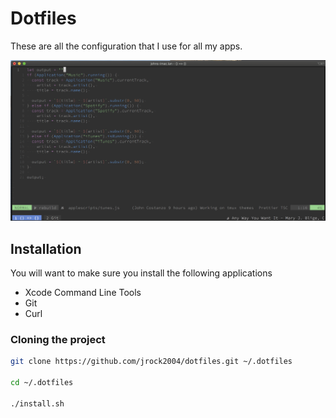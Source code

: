 # Dotfiles

These are all the configuration that I use for all my apps.

![img](assets/screenshot.png)

## Installation
You will want to make sure you install the following applications

- Xcode Command Line Tools
- Git
- Curl

### Cloning the project
```bash
git clone https://github.com/jrock2004/dotfiles.git ~/.dotfiles

cd ~/.dotfiles

./install.sh
```
